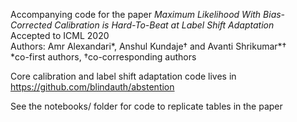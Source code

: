 
Accompanying code for the paper *Maximum Likelihood With Bias-Corrected Calibration is Hard-To-Beat at Label Shift Adaptation*  
Accepted to ICML 2020  
Authors: Amr Alexandari\*, Anshul Kundaje† and Avanti Shrikumar\*†  
*co-first authors, †co-corresponding authors

Core calibration and label shift adaptation code lives in https://github.com/blindauth/abstention

See the notebooks/ folder for code to replicate tables in the paper
